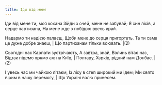 ```yaml
---
title: Іди від мене
---
```

Іди від мене ти, моя кохана
Зійди з очей, мене не забувай;
Я син лісів, а серце партизана,
На мене жде з побідою ввесь край.

Надармо ти надією палаєш,
Щоби мене до серця пригортать.
Та ти сама це дуже добре знаєш,     |
Що партизанам тільки воювать.       |(2)

Сьогодні нас Карпати зустрічають,
А завтра, знай, Волинь вітає нас,
Відтак підемо прямо аж на Київ,     |
Полтаву, Харків, рідний нам Донбас. |(2)

І увесь час ми чайкою літаєм,
Із лісу в степ широкий ми ідем;
Ми свято вірим в нашу перемогу,     |
Що Україні волю принесем.
